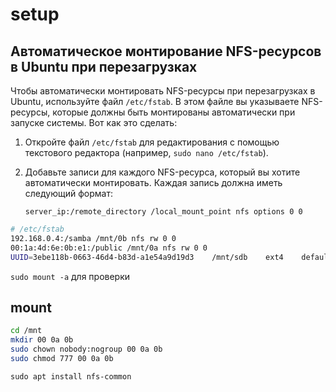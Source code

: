 # setup

## Автоматическое монтирование NFS-ресурсов в Ubuntu при перезагрузках
Чтобы автоматически монтировать NFS-ресурсы при перезагрузках в Ubuntu, используйте файл `/etc/fstab`. В этом файле вы указываете NFS-ресурсы, которые должны быть монтированы автоматически при запуске системы. Вот как это сделать:

1. Откройте файл `/etc/fstab` для редактирования с помощью текстового редактора (например, `sudo nano /etc/fstab`).

2. Добавьте записи для каждого NFS-ресурса, который вы хотите автоматически монтировать. Каждая запись должна иметь следующий формат:

   ```shell
   server_ip:/remote_directory /local_mount_point nfs options 0 0
   ```
   
```sh
# /etc/fstab
192.168.0.4:/samba /mnt/0b nfs rw 0 0
00:1a:4d:6e:0b:e1:/public /mnt/0a nfs rw 0 0
UUID=3ebe118b-0663-46d4-b83d-a1e54a9d19d3    /mnt/sdb    ext4    defaults    0    2
```

```sudo mount -a``` для проверки
## mount
```sh
cd /mnt
mkdir 00 0a 0b
sudo chown nobody:nogroup 00 0a 0b    
sudo chmod 777 00 0a 0b
```

```
sudo apt install nfs-common
```
